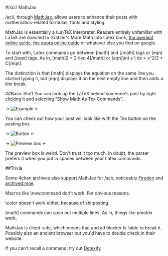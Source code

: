 #/sci/ MathJax

/sci/, through [MathJax](https://www.mathjax.org/), allows users to enhance their posts with mathematics-related formulas, fonts and styling.

MathJax is essentially a (La)TeX interpreter. Readers entirely unfamiliar with LaTeX are directed to Grätzer's More Math Into Latex book, [the overleaf online guide](https://www.overleaf.com/learn/latex/Mathematical_expressions), [the quora online guide](https://math-on-quora.surge.sh/) or whatever else you find on google.

To start with, Latex commands go between [math] and [/math] tags or [eqn] and [/eqn] tags. As in, [math]2 + 2 \leq 4[/math] or [eqn]\int x \ dx = x^2/2 + C[/eqn].

The distinction is that [math] displays the equation on the same line you started typing it, but [eqn] displays it on the next empty line and then adds a line break.

##Basic Stuff
You can look up the LaTeX behind someone's post by right clicking it and selecting "Show Math As Tex Commands".

-> ![Example](https://i.imgur.com/RLw8lnU.png) <-

You can check out how your post will look like with the Tex button on the posting box.

-> ![Button](https://i.imgur.com/fACkEVb.png) <-

-> ![Preview box](https://i.imgur.com/GJv9oYg.png) <-

The preview box is weird. Don't trust it too much. In doubt, the parser prefers it when you put in spaces between your Latex commands.

##Trivia

Some 4chan archives also support MathJax for /sci/, noticeably [Fireden](https://boards.fireden.net/sci/) and [archived.moe](https://archived.moe/sci/).

Macros like \newcommand don't work. For obvious reasons.

\color doesn't work either, because of shitposting.

[math] commands can span out multiple lines. As in, things like pmatrix work.

MathJax is client-side, which means that and ad blocker is liable to break it. Possibly also an ancient browser but you'd have to double check in their website.

If you can't recall a command, try out [Detexify](https://detexify.kirelabs.org/classify.html)